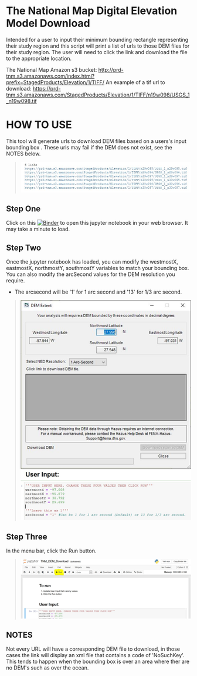 # The National Map Digital Elevation Model Download

Intended for a user to input their minimum bounding rectangle representing their study region and this script will print a list of urls to those DEM files for their study region. The user will need to click the link and download the file to the appropriate location.

The National Map Amazon s3 bucket:
http://prd-tnm.s3.amazonaws.com/index.html?prefix=StagedProducts/Elevation/1/TIFF/
An example of a tif url to download:
https://prd-tnm.s3.amazonaws.com/StagedProducts/Elevation/1/TIFF/n19w098/USGS_1_n19w098.tif


# HOW TO USE

This tool will generate urls to download DEM files based on a users's input bounding box . These urls may fail if the DEM does not exist, see the NOTES below.

> ![title](images/ExampleLinks.JPG)

## Step One
Click on this [![Binder](https://mybinder.org/badge_logo.svg)](https://mybinder.org/v2/gh/nhrap-dev/TNM_DEM_Download/HEAD?filepath=TNM_DEM_Download.ipynb)
 to open this jupyter notebook in your web browser. It may take a minute to load.

## Step Two
Once the jupyter notebook has loaded, you can modify the westmostX, eastmostX, northmostY, southmostY variables to match your bounding box. You can also modify the arcSecond values for the DEM resolution you require.
* The arcsecond will be '1' for 1 arc second and '13' for 1/3 arc second.
> ![title](images/DEMExtent.JPG)
> ![title](images/UserEnteredData.JPG) 

## Step Three
In the menu bar, click the Run button.

> ![title](images/RunButton.JPG)

## NOTES
Not every URL will have a corresponding DEM file to download, in those cases the link will display an xml file that contains a code of 'NoSuchKey'. This tends to happen when the bounding box is over an area where ther are no DEM's such as over the ocean.
